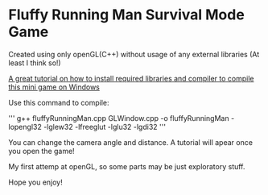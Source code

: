 # Fluffy Running Man Survival Mode Game

Created using only openGL(C++) without usage of any external libraries (At least I think so!)

[A great tutorial on how to install required libraries and compiler to compile this mini game on Windows](https://medium.com/@bhargav.chippada19/how-to-setup-opengl-on-mingw-w64-in-windows-10-64-bits-b77f350cea7e)

Use this command to compile:

'''
g++ fluffyRunningMan.cpp GLWindow.cpp -o fluffyRunningMan -lopengl32 -lglew32 -lfreeglut -lglu32 -lgdi32
'''

You can change the camera angle and distance. A tutorial will apear once you open the game!

My first attemp at openGL, so some parts may be just exploratory stuff.

Hope you enjoy!
